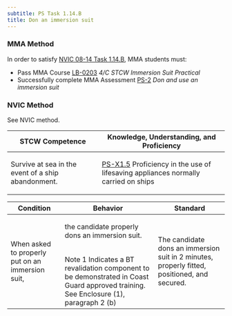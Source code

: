 ```yaml
---
subtitle: PS Task 1.14.B 
title: Don an immersion suit
---
```



### MMA Method

In order to satisfy  [NVIC 08-14  Task  1.14.B]({{site.baseurl}}/assets/images/nvic-08-14.pdf), MMA students must:

* Pass MMA Course [LB-0203]( {{site.baseurl}}/courses/LB-0203) *4/C STCW Immersion Suit Practical*
* Successfully complete MMA Assessment [PS-2]({{site.baseurl}}/assessments/Common/PS-2) *Don and use an immersion suit*


### NVIC Method

<a onclick="togglevisibility('nvic_methods')" >See NVIC method.</a>

<div id='nvic_methods' class='hide'>

<table>
<thead>
<tr>
<th class='forty'> STCW Competence </th>
<th class='sixty'> Knowledge, Understanding, and Proficiency </th>
</tr>
</thead>




<tbody>
<tr><td markdown='1'>

Survive at sea in the event of a ship abandonment.

</td><td markdown='1'>

[PS-X1.5](../../tables/611.html#PS-X1.5) Proficiency in the use of lifesaving appliances normally carried on ships

</td></tr>


</tbody>
</table>


<table>
<thead>
<tr><th class='twenty'>  Condition </th><th class='twenty'> Behavior </th><th  class='sixty'>Standard </th></tr>
</thead>
<tbody >



<tr><td markdown='1'>

When asked to properly put on an immersion suit,

</td><td markdown='1'>

the candidate properly dons an immersion suit.

<br>

<div class="tooltip">Note 1
<span class="tooltiptext">
Indicates a BT revalidation component to be demonstrated in Coast Guard approved training. See Enclosure (1), paragraph 2 (b)
</span>
</div>


</td><td markdown='1'>

The candidate dons an immersion suit in 2 minutes, properly fitted, positioned, and secured.

</td></tr>
</tbody>
</table>
</div>
